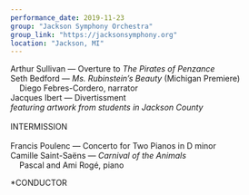 ```yaml
---
performance_date: 2019-11-23
group: "Jackson Symphony Orchestra"
group_link: "https://jacksonsymphony.org"
location: "Jackson, MI"
---
```

Arthur Sullivan — Overture to _The Pirates of Penzance_<br/>
Seth Bedford — _Ms. Rubinstein’s Beauty_ (Michigan Premiere)<br/>
&nbsp;&nbsp;&nbsp;&nbsp;Diego Febres-Cordero, narrator<br/>
Jacques Ibert — Divertissment<br/>
_featuring artwork from students in Jackson County_ <br/>
<br/>
INTERMISSION<br/>
<br/>
Francis Poulenc — Concerto for Two Pianos in D minor<br/>
Camille Saint-Saëns — _Carnival of the Animals_ <br/>
&nbsp;&nbsp;&nbsp;&nbsp;Pascal and Ami Rogé, piano<br/>

*CONDUCTOR
